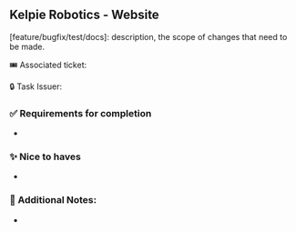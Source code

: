 ## Kelpie Robotics - Website


[feature/bugfix/test/docs]: description, the scope of changes that need to be made.

🎟️ Associated ticket: 

🔒 Task Issuer: 

### ✅ Requirements for completion
-

### ✨ Nice to haves
-

### 📔 Additional Notes:
-